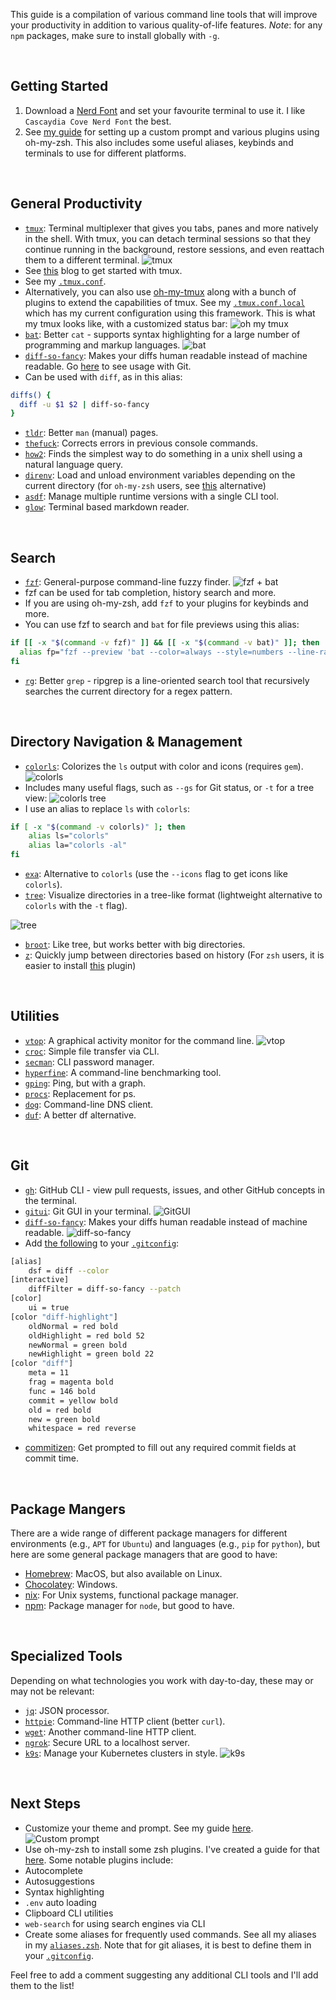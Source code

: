 This guide is a compilation of various command line tools that will improve your productivity in addition to various quality-of-life features.
_Note_: for any `npm` packages, make sure to install globally with `-g`.

 
## Getting Started
1. Download a [Nerd Font](https://www.nerdfonts.com/font-downloads) and set your favourite terminal to use it. I like `Cascaydia Cove Nerd Font` the best.
2. See [my guide](https://dev.to/timwjames/overhaul-your-terminal-with-zsh-plugins-more-3oag) for setting up a custom prompt and various plugins using oh-my-zsh. This also includes some useful aliases, keybinds and terminals to use for different platforms.

 
## General Productivity
- [`tmux`](https://github.com/tmux/tmux/wiki): Terminal multiplexer that gives you tabs, panes and more natively in the shell. With tmux, you can detach terminal sessions so that they continue running in the background, restore sessions, and even reattach them to a different terminal.
![tmux](https://dev-to-uploads.s3.amazonaws.com/uploads/articles/nmrk8iwon7zvht3nw9h0.png)
 - See [this](https://dev.to/andrenbrandao/terminal-setup-with-zsh-tmux-dracula-theme-48lm#tmux-amp-dracula-theme) blog to get started with tmux.
 - See my [`.tmux.conf`](https://github.com/Tim-W-James/.dotfiles/blob/main/tmux/.tmux.conf).
 - Alternatively, you can also use [oh-my-tmux](https://github.com/gpakosz/.tmux) along with a bunch of plugins to extend the capabilities of tmux. See my [`.tmux.conf.local`](https://github.com/Tim-W-James/.dotfiles/blob/main/tmux/.tmux.conf.local) which has my current configuration using this framework. This is what my tmux looks like, with a customized status bar: 
![oh my tmux](https://dev-to-uploads.s3.amazonaws.com/uploads/articles/8ytdjuebjwkhwlsqeohm.png)
- [`bat`](https://github.com/sharkdp/bat#installation): Better `cat` - supports syntax highlighting for a large number of programming and markup languages.
![bat](https://dev-to-uploads.s3.amazonaws.com/uploads/articles/wc1m4zsj98ecniw7rup2.png)
- [`diff-so-fancy`](https://github.com/so-fancy/diff-so-fancy#install): Makes your diffs human readable instead of machine readable. Go [here](##Git) to see usage with Git.
 - Can be used with `diff`, as in this alias:
```bash
diffs() {
  diff -u $1 $2 | diff-so-fancy
}
```
- [`tldr`](https://github.com/tldr-pages/tldr): Better `man` (manual) pages.
- [`thefuck`](https://github.com/nvbn/thefuck#installation): Corrects errors in previous console commands.
- [`how2`](https://github.com/santinic/how2#install): Finds the simplest way to do something in a unix shell using a natural language query.
- [`direnv`](https://github.com/direnv/direnv/blob/master/docs/installation.md): Load and unload environment variables depending on the current directory (for `oh-my-zsh` users, see [this](https://github.com/ohmyzsh/ohmyzsh/tree/master/plugins/dotenv) alternative)
- [`asdf`](https://github.com/asdf-vm/asdf#setup): Manage multiple runtime versions with a single CLI tool.
- [`glow`](https://github.com/charmbracelet/glow#installation): Terminal based markdown reader.

 
## Search
- [`fzf`](https://github.com/junegunn/fzf#using-homebrew): General-purpose command-line fuzzy finder.
![fzf + bat](https://dev-to-uploads.s3.amazonaws.com/uploads/articles/7gzkzvo6wqwut2v82g2s.png)
 - fzf can be used for tab completion, history search and more.
 - If you are using oh-my-zsh, add `fzf` to your plugins for keybinds and more.
 - You can use fzf to search and `bat` for file previews using this alias:
```bash
if [[ -x "$(command -v fzf)" ]] && [[ -x "$(command -v bat)" ]]; then
  alias fp="fzf --preview 'bat --color=always --style=numbers --line-range=:500 {}'"
fi
```
- [`rg`](https://github.com/BurntSushi/ripgrep#installation): Better `grep` - ripgrep is a line-oriented search tool that recursively searches the current directory for a regex pattern.

 
## Directory Navigation & Management
- [`colorls`](https://github.com/athityakumar/colorls): Colorizes the `ls` output with color and icons (requires `gem`).
![colorls](https://dev-to-uploads.s3.amazonaws.com/uploads/articles/orwhamjacjdt7pguxszn.png)
 - Includes many useful flags, such as `--gs` for Git status, or `-t` for a tree view:
![colorls tree](https://dev-to-uploads.s3.amazonaws.com/uploads/articles/jcy67tm1nj46aitqvgxw.png)
 - I use an alias to replace `ls` with `colorls`:
```bash
if [ -x "$(command -v colorls)" ]; then
    alias ls="colorls"
    alias la="colorls -al"
fi
```
- [`exa`](https://the.exa.website/): Alternative to `colorls` (use the `--icons` flag to get icons like `colorls`).
- [`tree`](https://www.cyberciti.biz/faq/linux-show-directory-structure-command-line/): Visualize directories in a tree-like format (lightweight alternative to `colorls` with the `-t` flag).

![tree](https://dev-to-uploads.s3.amazonaws.com/uploads/articles/1d7kg883xlj4xztl5nc2.png)

- [`broot`](https://github.com/Canop/broot#broot): Like tree, but works better with big directories.
- [`z`](https://github.com/rupa/z): Quickly jump between directories based on history (For `zsh` users, it is easier to install [this](https://github.com/agkozak/zsh-z#for-oh-my-zsh-users) plugin)

 
## Utilities
- [`vtop`](https://www.npmjs.com/package/vtop): A graphical activity monitor for the command line.
![vtop](https://dev-to-uploads.s3.amazonaws.com/uploads/articles/4sv4c9jfo0dr4lt598vb.png)
- [`croc`](https://github.com/schollz/croc#install): Simple file transfer via CLI.
- [`secman`](https://github.com/scmn-dev/secman#installation-): CLI password manager.
- [`hyperfine`](https://github.com/sharkdp/hyperfine): A command-line benchmarking tool.
- [`gping`](https://github.com/orf/gping#install-cd): Ping, but with a graph.
- [`procs`](https://github.com/dalance/procs#homebrew): Replacement for ps.
- [`dog`](https://github.com/ogham/dog#installation): Command-line DNS client.
- [`duf`](https://github.com/muesli/duf#installation): A better df alternative.

 
## Git
- [`gh`](https://github.com/cli/cli): GitHub CLI - view pull requests, issues, and other GitHub concepts in the terminal.
- [`gitui`](https://github.com/extrawurst/gitui#installation): Git GUI in your terminal.
![GitGUI](https://dev-to-uploads.s3.amazonaws.com/uploads/articles/ndhi3sgeslypk0iqu13m.png)
- [`diff-so-fancy`](https://github.com/so-fancy/diff-so-fancy#install): Makes your diffs human readable instead of machine readable.
![diff-so-fancy](https://dev-to-uploads.s3.amazonaws.com/uploads/articles/bt1qudr0t57oyi5hoe7t.png)
 - Add [the following](https://github.com/so-fancy/diff-so-fancy#improved-colors-for-the-highlighted-bits) to your [`.gitconfig`](https://github.com/Tim-W-James/.dotfiles/blob/main/.gitconfig):
```bash
[alias]
	dsf = diff --color
[interactive]
	diffFilter = diff-so-fancy --patch
[color]
	ui = true
[color "diff-highlight"]
	oldNormal = red bold
	oldHighlight = red bold 52
	newNormal = green bold
	newHighlight = green bold 22
[color "diff"]
	meta = 11
	frag = magenta bold
	func = 146 bold
	commit = yellow bold
	old = red bold
	new = green bold
	whitespace = red reverse
```
- [commitizen](https://www.npmjs.com/package/commitizen): Get prompted to fill out any required commit fields at commit time.

 
## Package Mangers

There are a wide range of different package managers for different environments (e.g., `APT` for `Ubuntu`) and languages (e.g., `pip` for `python`), but here are some general package managers that are good to have:

- [Homebrew](https://brew.sh/): MacOS, but also available on Linux.
- [Chocolatey](https://docs.chocolatey.org/en-us/choco/setup#more-install-options): Windows.
- [nix](https://github.com/NixOS/nix#installation): For Unix systems, functional package manager.
- [npm](https://nodejs.org/en/download/package-manager/): Package manager for `node`, but good to have.

 
## Specialized Tools
Depending on what technologies you work with day-to-day, these may or may not be relevant:

- [`jq`](https://stedolan.github.io/jq/download/): JSON processor.
- [`httpie`](https://httpie.io/cli): Command-line HTTP client (better `curl`).
- [`wget`](https://www.gnu.org/software/wget/): Another command-line HTTP client.
- [`ngrok`](https://ngrok.com/download): Secure URL to a localhost server.
- [`k9s`](https://github.com/derailed/k9s#installation): Manage your Kubernetes clusters in style.
  ![k9s](https://dev-to-uploads.s3.amazonaws.com/uploads/articles/0jelcf1d0z3stu2bqmt8.png)

 
## Next Steps

- Customize your theme and prompt. See my guide [here](https://dev.to/timwjames/overhaul-your-terminal-with-zsh-plugins-more-3oag).
![Custom prompt](https://dev-to-uploads.s3.amazonaws.com/uploads/articles/z0g01xs16dcyhj2ooh3h.png)
- Use oh-my-zsh to install some zsh plugins. I've created a guide for that [here](https://dev.to/timwjames/overhaul-your-terminal-with-zsh-plugins-more-3oag). Some notable plugins include:
 - Autocomplete
 - Autosuggestions
 - Syntax highlighting
 - `.env` auto loading
 - Clipboard CLI utilities
 - `web-search` for using search engines via CLI
- Create some aliases for frequently used commands. See all my aliases in my [`aliases.zsh`](https://github.com/Tim-W-James/.dotfiles/blob/main/oh-my-zsh/aliases.zsh). Note that for git aliases, it is best to define them in your [`.gitconfig`](https://github.com/Tim-W-James/.dotfiles/blob/main/.gitconfig).

Feel free to add a comment suggesting any additional CLI tools and I'll add them to the list!
